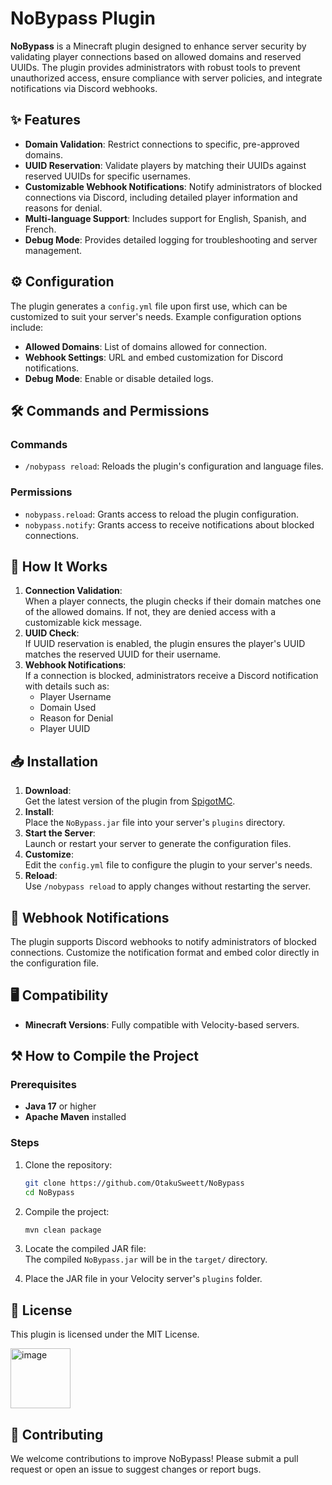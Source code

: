 
# NoBypass Plugin

**NoBypass** is a Minecraft plugin designed to enhance server security by validating player connections based on allowed domains and reserved UUIDs. The plugin provides administrators with robust tools to prevent unauthorized access, ensure compliance with server policies, and integrate notifications via Discord webhooks.



## ✨ Features
- **Domain Validation**: Restrict connections to specific, pre-approved domains.
- **UUID Reservation**: Validate players by matching their UUIDs against reserved UUIDs for specific usernames.
- **Customizable Webhook Notifications**: Notify administrators of blocked connections via Discord, including detailed player information and reasons for denial.
- **Multi-language Support**: Includes support for English, Spanish, and French.
- **Debug Mode**: Provides detailed logging for troubleshooting and server management.



## ⚙️ Configuration
The plugin generates a `config.yml` file upon first use, which can be customized to suit your server's needs. Example configuration options include:
- **Allowed Domains**: List of domains allowed for connection.
- **Webhook Settings**: URL and embed customization for Discord notifications.
- **Debug Mode**: Enable or disable detailed logs.



## 🛠️ Commands and Permissions

### Commands
- `/nobypass reload`: Reloads the plugin's configuration and language files.

### Permissions
- `nobypass.reload`: Grants access to reload the plugin configuration.
- `nobypass.notify`: Grants access to receive notifications about blocked connections.



## 🚀 How It Works
1. **Connection Validation**:  
   When a player connects, the plugin checks if their domain matches one of the allowed domains. If not, they are denied access with a customizable kick message.
2. **UUID Check**:  
   If UUID reservation is enabled, the plugin ensures the player's UUID matches the reserved UUID for their username.
3. **Webhook Notifications**:  
   If a connection is blocked, administrators receive a Discord notification with details such as:
   - Player Username
   - Domain Used
   - Reason for Denial
   - Player UUID



## 📥 Installation

1. **Download**:  
   Get the latest version of the plugin from [SpigotMC](https://www.spigotmc.org/resources/nobypass-velocity.121973/).
2. **Install**:  
   Place the `NoBypass.jar` file into your server's `plugins` directory.
3. **Start the Server**:  
   Launch or restart your server to generate the configuration files.
4. **Customize**:  
   Edit the `config.yml` file to configure the plugin to your server's needs.
5. **Reload**:  
   Use `/nobypass reload` to apply changes without restarting the server.



## 🔔 Webhook Notifications
The plugin supports Discord webhooks to notify administrators of blocked connections. Customize the notification format and embed color directly in the configuration file.



## 🖥️ Compatibility
- **Minecraft Versions**: Fully compatible with Velocity-based servers.



## ⚒️ How to Compile the Project

### Prerequisites
- **Java 17** or higher
- **Apache Maven** installed

### Steps
1. Clone the repository:
   ```bash
   git clone https://github.com/OtakuSweett/NoBypass
   cd NoBypass
   ```
2. Compile the project:
   ```bash
   mvn clean package
   ```
3. Locate the compiled JAR file:  
   The compiled `NoBypass.jar` will be in the `target/` directory.

4. Place the JAR file in your Velocity server's `plugins` folder.



## 📝 License
This plugin is licensed under the MIT License.

<img width="96" height="96" alt="image" src="https://github.com/user-attachments/assets/b2c9ec9d-b1bb-4a2e-9f55-79e3fd8ecb85" />



## 🤝 Contributing
We welcome contributions to improve NoBypass! Please submit a pull request or open an issue to suggest changes or report bugs.



